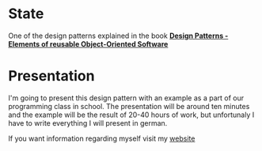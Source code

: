 # State
One of the design patterns explained in the book [**Design Patterns - Elements of reusable Object-Oriented Software**](https://www.amazon.com/Patterns-Elements-Reusable-Object-Oriented-Software/dp/0201633612/ref=sr_1_1?s=books-intl-de&ie=UTF8&qid=1547016023&sr=1-1&keywords=design+patterns)

# Presentation
I'm going to present this design pattern with an example as a part of our programming class in school.
The presentation will be around ten minutes and the example will be the result of 20-40 hours of work, but unfortunaly I have to write everything I will present in german.

If you want information regarding myself visit my [website](www.jonasreichhardt.at)
